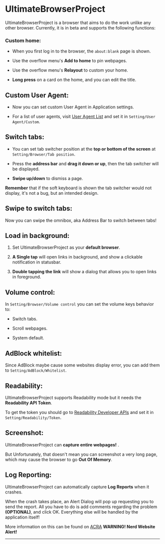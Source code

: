 UltimateBrowserProject
===

UltimateBrowserProject is a browser that aims to do the work unlike any other browser. Currently, it is in beta and supports the following functions:

### Custom home:

 - When you first log in to the browser, the `about:blank` page is shown.

 - Use the overflow menu's __Add to home__ to pin webpages.

 - Use the overflow menu's __Relayout__ to custom your home.

 - __Long press__ on a card on the home, and you can edit the title.

## Custom User Agent:

 - Now you can set custom User Agent in Application settings.

 - For a list of user agents, visit [User Agent List](http://www.useragentstring.com/pages/useragentstring.php) and set it in `Setting/User Agent/Custom`.

## Switch tabs:

 - You can set tab switcher position at the __top or bottom of the screen__ at `Setting/Browser/Tab position`.

 - Press the __address bar__ and __drag it down or up__, then the  tab switcher will be displayed.

 - __Swipe up/down__ to dismiss a page.

__Remember__ that if the soft keyboard is shown the tab switcher would not display, it's not a bug, but an intended design.

## Swipe to switch tabs:

Now you can swipe the omnibox, aka Address Bar to switch between tabs!

## Load in background:

 1. Set UltimateBrowserProject as your __default browser__.

 2. __A Single tap__ will open links in background, and show a clickable notification in statusbar.

 3. __Double tapping the link__ will show a dialog that allows you to open links in foreground.

## Volume control:

In `Setting/Browser/Volume control` you can set the volume keys behavior to:

 - Switch tabs.

 - Scroll webpages.

 - System default.

## AdBlock whitelist:

Since AdBlock maybe cause some websites display error, you can add them to `Setting/AdBlock/Whitelist`.

## Readability:

UltimateBrowserProject supports Readability mode but it needs the __Readability API Token__.

To get the token you should go to [Readability Developer APIs](https://www.readability.com/developers/api "Readability Developer APIs") and set it in `Setting/Readability/Token`.


## Screenshot:

UltimateBrowserProject can __capture entire webpages!__ .

But Unfortunately, that doesn't mean you can screenshot a very long page, which may cause the browser to go __Out Of Memory__.


## Log Reporting:

UltimateBrowserProject can automatically capture __Log Reports__ when it crashes.

When the crash takes place, an Alert Dialog will pop up requesting you to send the report. All you have to do is add comments regarding the problem __(OPTIONAL)__, and click OK.
Everything else will be handled by the application itself!

More information on this can be found on [ACRA](http://www.acra.ch) __WARNING! Nerd Website Alert!__

---

